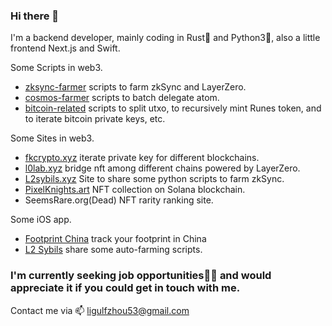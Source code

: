 ### Hi there 👋

I'm a backend developer, mainly coding in Rust🦀 and Python3🐍, also a little frontend Next.js and Swift.

Some Scripts in web3.
- [zksync-farmer](https://github.com/ligulfzhou/zksync-farmer) scripts to farm zkSync and LayerZero.
- [cosmos-farmer](https://github.com/ligulfzhou/cosmos-farmer) scripts to batch delegate atom.
- [bitcoin-related](https://github.com/ligulfzhou/bitcoin-related) scripts to split utxo, to recursively mint Runes token, and to iterate bitcoin private keys, etc.

Some Sites in web3.
- [fkcrypto.xyz](https://fkcrypto.xyz/) iterate private key for different blockchains.
- [l0lab.xyz](https://l0lab-xyz.vercel.app/) bridge nft among different chains powered by LayerZero.
- [L2sybils.xyz](https://www.l2sybils.xyz) Site to share some python scripts to farm zkSync.
- [PixelKnights.art](https://www.pixelknights.art) NFT collection on Solana blockchain.
- SeemsRare.org(Dead) NFT rarity ranking site.

Some iOS app.
- [Footprint China](https://apps.apple.com/cn/app/%E8%B6%B3%E8%BF%B9%E4%B8%AD%E5%9B%BD/id1482250279) track your footprint in China
- [L2 Sybils](https://apps.apple.com/us/app/l2-sybils/id6448769452) share some auto-farming scripts.


### I'm currently **seeking job opportunities**👨‍💻 and would appreciate it if you could get in touch with me.
Contact me via 📫 ligulfzhou53@gmail.com

<!--
**ligulfzhou/ligulfzhou** is a ✨ _special_ ✨ repository because its `README.md` (this file) appears on your GitHub profile.

Here are some ideas to get you started:

- 🔭 I’m currently working on ...
- 🌱 I’m currently learning ...
- 👯 I’m looking to collaborate on ...
- 🤔 I’m looking for help with ...
- 💬 Ask me about ...
- 📫 How to reach me: ...
- 😄 Pronouns: ...
- ⚡ Fun fact: ...
-->
